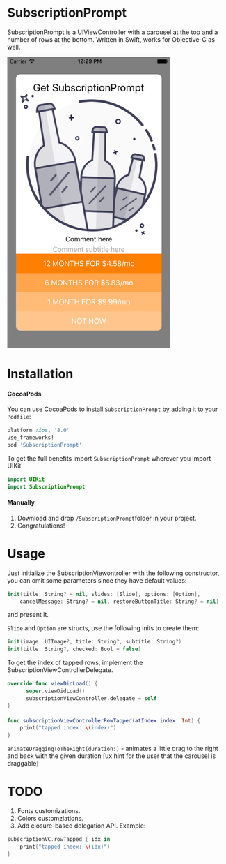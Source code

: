 # SubscriptionPrompt
SubscriptionPrompt is a UIViewController with a carousel at the top and a number of rows at the bottom. Written in Swift, works for Objective-C as well.

<img alt="SubscriptionPrompt screenshot" src="https://raw.githubusercontent.com/Binur/SubscriptionPrompt/master/assets/Simulator Screen Shot May 4, 2016, 12.29.13 PM.png" width="375">

# Installation

#### CocoaPods
You can use [CocoaPods](http://cocoapods.org/) to install `SubscriptionPrompt` by adding it to your `Podfile`:

```ruby
platform :ios, '8.0'
use_frameworks!
pod 'SubscriptionPrompt'
```

To get the full benefits import `SubscriptionPrompt` wherever you import UIKit

``` swift
import UIKit
import SubscriptionPrompt
```

#### Manually
1. Download and drop ```/SubscriptionPrompt```folder in your project.  
2. Congratulations!  

# Usage

Just initialize the SubscriptionViewontroller with the following constructor, 
you can omit some parameters since they have default values:

```swift
init(title: String? = nil, slides: [Slide], options: [Option],
	cancelMessage: String? = nil, restoreButtonTitle: String? = nil)
```

and present it.

`Slide` and `Option` are structs, use the following inits to create them:

```swift
init(image: UIImage?, title: String?, subtitle: String?)
init(title: String?, checked: Bool = false)
```

To get the index of tapped rows, implement the SubscriptionViewControllerDelegate.

```swift
override func viewDidLoad() {
      super.viewDidLoad()
      subscriptionViewController.delegate = self
}

func subscriptionViewControllerRowTapped(atIndex index: Int) {
    print("tapped index: \(index)")
}
```

`animateDraggingToTheRight(duration:)` - animates a little drag to the right and back with the given duration 
[ux hint for the user that the carousel is draggable]

# TODO

1. Fonts customizations.
2. Colors customziations.
3. Add closure-based delegation API. Example:

```swift
subscriptionVC.rowTapped { idx in
	print("tapped index: \(idx)")
}
```
